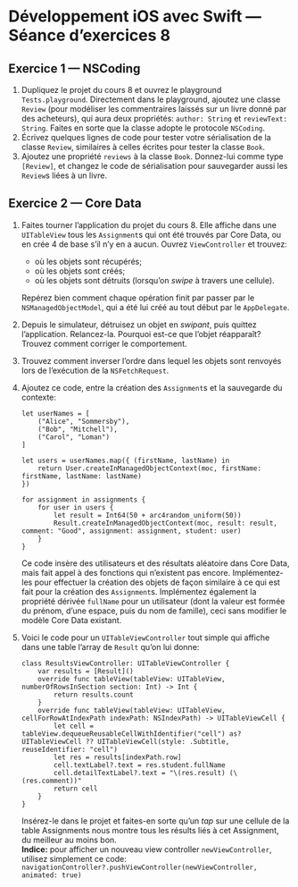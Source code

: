 # Développement iOS avec Swift — Séance d’exercices 8

## Exercice 1 — NSCoding

 1. Dupliquez le projet du cours 8 et ouvrez le playground `Tests.playground`. Directement dans le playground, ajoutez une classe `Review` (pour modéliser les commentraires laissés sur un livre donné par des acheteurs), qui aura deux propriétés: `author: String` et `reviewText: String`. Faites en sorte que la classe adopte le protocole `NSCoding`.
 2. Écrivez quelques lignes de code pour tester votre sérialisation de la classe `Review`, similaires à celles écrites pour tester la classe `Book`.
 3. Ajoutez une propriété `reviews` à la classe `Book`. Donnez-lui comme type `[Review]`, et changez le code de sérialisation pour sauvegarder aussi les `Review`s liées à un livre.


## Exercice 2 — Core Data
 
 1. Faites tourner l’application du projet du cours 8. Elle affiche dans une `UITableView` tous les `Assignment`s qui ont été trouvés par Core Data, ou en crée 4 de base s’il n’y en a aucun. Ouvrez `ViewController` et trouvez:
     * où les objets sont récupérés;
     * où les objets sont créés;
     * où les objets sont détruits (lorsqu’on *swipe* à travers une cellule).
    
    Repérez bien comment chaque opération finit par passer par le `NSManagedObjectModel`, qui a été lui créé au tout début par le `AppDelegate`.
 2. Depuis le simulateur, détruisez un objet en *swipant*, puis quittez l’application. Relancez-la. Pourquoi est-ce que l’objet réapparaît? Trouvez comment corriger le comportement.
 3. Trouvez comment inverser l’ordre dans lequel les objets sont renvoyés lors de l’exécution de la `NSFetchRequest`.
 4. Ajoutez ce code, entre la création des `Assignment`s et la sauvegarde du contexte:

        let userNames = [
        	("Alice", "Sommersby"),
        	("Bob", "Mitchell"),
        	("Carol", "Loman")
        ]
        
        let users = userNames.map({ (firstName, lastName) in
        	return User.createInManagedObjectContext(moc, firstName: firstName, lastName: lastName)
        })
        
        for assignment in assignments {
        	for user in users {
        		let result = Int64(50 + arc4random_uniform(50))
        		Result.createInManagedObjectContext(moc, result: result, comment: "Good", assignment: assignment, student: user)
        	}
        }

    Ce code insère des utilisateurs et des résultats aléatoire dans Core Data, mais fait appel à des fonctions qui n’existent pas encore. Implémentez-les pour effectuer la création des objets de façon similaire à ce qui est fait pour la création des `Assignment`s. Implémentez également la propriété dérivée `fullName` pour un utilisateur (dont la valeur est formée du prénom, d’une espace, puis du nom de famille), ceci sans modifier le modèle Core Data existant.

 5. Voici le code pour un `UITableViewController` tout simple qui affiche dans une table l’array de `Result` qu’on lui donne:
 
        class ResultsViewController: UITableViewController {
        	var results = [Result]()
        	override func tableView(tableView: UITableView, numberOfRowsInSection section: Int) -> Int {
        		return results.count
        	}
        	override func tableView(tableView: UITableView, cellForRowAtIndexPath indexPath: NSIndexPath) -> UITableViewCell {
        		let cell = tableView.dequeueReusableCellWithIdentifier("cell") as? UITableViewCell ?? UITableViewCell(style: .Subtitle, reuseIdentifier: "cell")
        		let res = results[indexPath.row]
        		cell.textLabel?.text = res.student.fullName
        		cell.detailTextLabel?.text = "\(res.result) (\(res.comment))"
        		return cell
        	}
        }

    Insérez-le dans le projet et faites-en sorte qu’un *tap* sur une cellule de la table Assignments nous montre tous les résults liés à cet Assignment, du meilleur au moins bon.<br>
    **Indice:** pour afficher un nouveau view controller `newViewController`, utilisez simplement ce code: `navigationController?.pushViewController(newViewController, animated: true)`